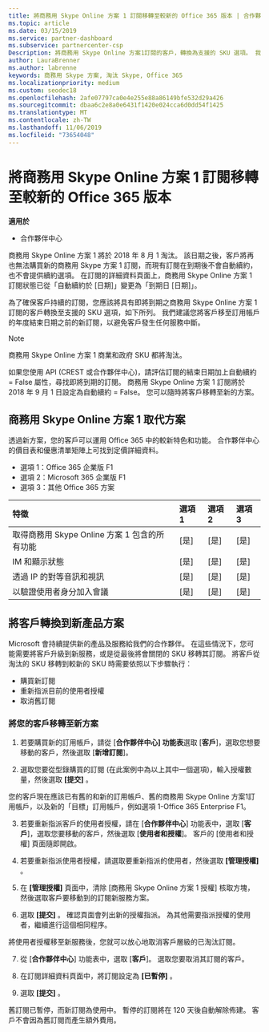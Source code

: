 ```yaml
---
title: 將商務用 Skype Online 方案 1 訂閱移轉至較新的 Office 365 版本 | 合作夥伴中心
ms.topic: article
ms.date: 03/15/2019
ms.service: partner-dashboard
ms.subservice: partnercenter-csp
Description: 將商務用 Skype Online 方案1訂閱的客戶，轉換為支援的 SKU 選項。 我們建議您將客戶移至訂用帳戶的年度結束日期之前的新訂閱。
author: LauraBrenner
ms.author: labrenne
keywords: 商務用 Skype 方案, 淘汰 Skype, Office 365
ms.localizationpriority: medium
ms.custom: seodec18
ms.openlocfilehash: 2afe07797ca0e4e255e88a86149bfe532d29a426
ms.sourcegitcommit: dbaa6c2e8a0e6431f1420e024cca6d0dd54f1425
ms.translationtype: MT
ms.contentlocale: zh-TW
ms.lasthandoff: 11/06/2019
ms.locfileid: "73654048"
---
```

# <a name="migrate-skype-for-business-online-plan-1-subscriptions-to-newer-office-365-versions"></a>將商務用 Skype Online 方案 1 訂閱移轉至較新的 Office 365 版本

**適用於**

- 合作夥伴中心

商務用 Skype Online 方案 1 將於 2018 年 8 月 1 淘汰。 該日期之後，客戶將再也無法購買新的商務用 Skype 方案 1 訂閱，而現有訂閱在到期後不會自動續約，也不會提供續約選項。 在訂閱的詳細資料頁面上，商務用 Skype Online 方案 1 訂閱狀態已從「自動續約於 [日期]」變更為「到期日 [日期]」。  

為了確保客戶持續的訂閱，您應該將具有即將到期之商務用 Skype Online 方案 1 訂閱的客戶轉換至支援的 SKU 選項，如下所列。 我們建議您將客戶移至訂用帳戶的年度結束日期之前的新訂閱，以避免客戶發生任何服務中斷。 

>[!NOTE]
>商務用 Skype Online 方案 1 商業和政府 SKU 都將淘汰。

如果您使用 API (CREST 或合作夥伴中心)，請評估訂閱的結束日期加上自動續約 = False 屬性，尋找即將到期的訂閱。 商務用 Skype Online 方案 1 訂閱將於 2018 年 9 月 1 日設定為自動續約 = False。 您可以隨時將客戶移轉至新的方案。 

## <a name="skype-for-business-online-plan-1-replacement-plans"></a>商務用 Skype Online 方案 1 取代方案

透過新方案，您的客戶可以運用 Office 365 中的較新特色和功能。 合作夥伴中心的價目表和優惠清單矩陣上可找到定價詳細資料。 

- 選項 1：Office 365 企業版 F1
- 選項 2：Microsoft 365 企業版 F1
- 選項 3：其他 Office 365 方案

|**特徵**    |**選項1**   |**選項2**   |**選項3**   |
|:-----------------|:-----------------|:-------------|:------------|
|取得商務用 Skype Online 方案 1 包含的所有功能|[是]   |[是]   |[是]   |
|IM 和顯示狀態 |[是]   |[是]   |[是]   |
|透過 IP 的對等音訊和視訊|[是]   |[是]   |[是]   
|以驗證使用者身分加入會議| [是]   |[是]   |[是]   |

## <a name="transition-customers-to-new-product-plans"></a>將客戶轉換到新產品方案

Microsoft 會持續提供新的產品及服務給我們的合作夥伴。 在這些情況下，您可能需要將客戶升級到新服務，或是從最後將會關閉的 SKU 移轉其訂閱。 將客戶從淘汰的 SKU 移轉到較新的 SKU 時需要依照以下步驟執行：

- 購買新訂閱
- 重新指派目前的使用者授權
- 取消舊訂閱

### <a name="migrate-your-customers-to-new-plans"></a>將您的客戶移轉至新方案

1. 若要購買新的訂用帳戶，請從 [**合作夥伴中心] 功能表**選取 [**客戶**]，選取您想要移動的客戶，然後選取 [**新增訂閱**]。

2. 選取您要從型錄購買的訂閱 (在此案例中為以上其中一個選項)，輸入授權數量，然後選取 **\[提交\]** 。 

您的客戶現在應該已有舊的和新的訂用帳戶、舊的商務用 Skype Online 方案1訂用帳戶，以及新的「目標」訂用帳戶，例如選項 1-Office 365 Enterprise F1。

3. 若要重新指派客戶的使用者授權，請在 [**合作夥伴中心**] 功能表中，選取 [**客戶**]，選取您要移動的客戶，然後選取 [**使用者和授權**]。 客戶的 [使用者和授權] 頁面隨即開啟。

4. 若要重新指派使用者授權，請選取要重新指派的使用者，然後選取 **\[管理授權\]** 。

5. 在 **\[管理授權\]** 頁面中，清除 \[商務用 Skype Online 方案 1 授權\] 核取方塊，然後選取客戶要移動到的訂閱新服務方案。

6. 選取 **\[提交\]** 。 確認頁面會列出新的授權指派。 為其他需要指派授權的使用者，繼續進行這個相同程序。

將使用者授權移至新服務後，您就可以放心地取消客戶層級的已淘汰訂閱。

7. 從 [**合作夥伴中心**] 功能表中，選取 [**客戶**]。 選取您要取消其訂閱的客戶。

8. 在訂閱詳細資料頁面中，將訂閱設定為 **\[已暫停\]** 。

9. 選取 **\[提交\]** 。

舊訂閱已暫停，而新訂閱為使用中。 暫停的訂閱將在 120 天後自動解除佈建。 客戶不會因為舊訂閱而產生額外費用。

